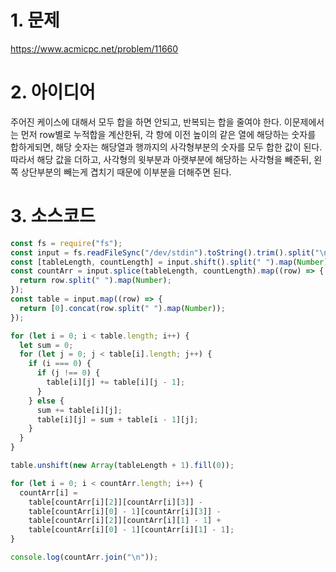 # 1. 문제

https://www.acmicpc.net/problem/11660

# 2. 아이디어

주어진 케이스에 대해서 모두 합을 하면 안되고, 반복되는 합을 줄여야 한다. 이문제에서는 먼저 row별로 누적합을 계산한뒤, 각 항에 이전 높이의 같은 열에 해당하는 숫자를 합하게되면, 해당 숫자는 해당열과 행까지의 사각형부분의 숫자를 모두 합한 값이 된다. 따라서 해당 값을 더하고, 사각형의 윗부분과 아랫부분에 해당하는 사각형을 빼준뒤, 왼쪽 상단부분의 빼는게 겹치기 때문에 이부분을 더해주면 된다.

# 3. 소스코드

```javascript
const fs = require("fs");
const input = fs.readFileSync("/dev/stdin").toString().trim().split("\n");
const [tableLength, countLength] = input.shift().split(" ").map(Number);
const countArr = input.splice(tableLength, countLength).map((row) => {
  return row.split(" ").map(Number);
});
const table = input.map((row) => {
  return [0].concat(row.split(" ").map(Number));
});

for (let i = 0; i < table.length; i++) {
  let sum = 0;
  for (let j = 0; j < table[i].length; j++) {
    if (i === 0) {
      if (j !== 0) {
        table[i][j] += table[i][j - 1];
      }
    } else {
      sum += table[i][j];
      table[i][j] = sum + table[i - 1][j];
    }
  }
}

table.unshift(new Array(tableLength + 1).fill(0));

for (let i = 0; i < countArr.length; i++) {
  countArr[i] =
    table[countArr[i][2]][countArr[i][3]] -
    table[countArr[i][0] - 1][countArr[i][3]] -
    table[countArr[i][2]][countArr[i][1] - 1] +
    table[countArr[i][0] - 1][countArr[i][1] - 1];
}

console.log(countArr.join("\n"));
```
